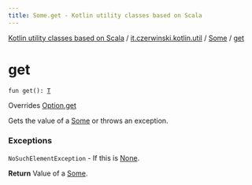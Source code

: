 ```yaml
---
title: Some.get - Kotlin utility classes based on Scala
---
```


[Kotlin utility classes based on Scala](../../index.html) / [it.czerwinski.kotlin.util](../index.html) / [Some](index.html) / [get](./get.html)

# get

`fun get(): `[`T`](index.html#T)

Overrides [Option.get](../-option/get.html)

Gets the value of a [Some](index.html) or throws an exception.

### Exceptions

`NoSuchElementException` - If this is [None](../-none/index.html).

**Return**
Value of a [Some](index.html).


